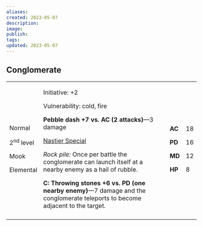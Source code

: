 ```yaml
---
aliases: 
created: 2023-05-07
description: 
image: 
publish: 
tags: 
updated: 2023-05-07
---
```


## Conglomerate

<table>
<colgroup>
<col style="width: 16%" />
<col style="width: 72%" />
<col style="width: 5%" />
<col style="width: 5%" />
</colgroup>
<tbody>
<tr class="odd">
<td><p>Normal</p>
<p>2<sup>nd</sup> level</p>
<p>Mook</p>
<p>Elemental</p></td>
<td><p>Initiative: +2</p>
<p>Vulnerability: cold, fire</p>
<p><strong>Pebble dash +7 vs. AC (2 attacks)</strong>—3 damage</p>
<p><u>Nastier Special</u></p>
<p><em>Rock pile:</em> Once per battle the conglomerate can launch
itself at a nearby enemy as a hail of rubble.</p>
<p><strong>C: Throwing stones +6 vs. PD (one nearby enemy)</strong>—7
damage and the conglomerate teleports to become adjacent to the
target.</p></td>
<td><p><strong>AC</strong></p>
<p><strong>PD</strong></p>
<p><strong>MD</strong></p>
<p><strong>HP</strong></p></td>
<td><p>18</p>
<p>16</p>
<p>12</p>
<p>8</p></td>
</tr>
<tr class="even">
<td></td>
<td></td>
<td></td>
<td></td>
</tr>
</tbody>
</table>

